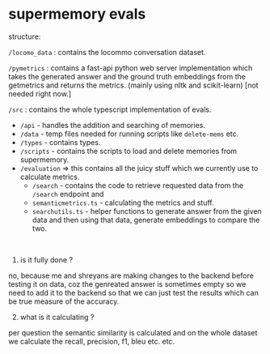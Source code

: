 # supermemory evals

structure:

`/locomo_data` : contains the locommo conversation dataset.

`/pymetrics` : contains a fast-api python web server implementation which takes the generated answer and the ground truth embeddings from the getmetrics and returns the metrics. (mainly using nltk and scikit-learn) [not needed right now.]

`/src` : contains the whole typescript implementation of evals.

- `/api` - handles the addition and searching of memories.
- `/data` - temp files needed for running scripts like `delete-mems` etc.
- `/types` - contains types.
- `/scripts` - contains the scripts to load and delete memories from supermemory.
- `/evaluation` => this contains all the juicy stuff which we currently use to calculate metrics.
  - `/search` - contains the code to retrieve requested data from the `/search` endpoint and
  - `semanticmetrics.ts` - calculating the metrics and stuff.
  - `searchutils.ts` - helper functions to generate answer from the given data and then using that data, generate embeddings to compare the two.

<br>

1. is it fully done ?

no, because me and shreyans are making changes to the backend before testing it on data, coz the genreated answer is sometimes empty so we need to add it to the backend so that we can just test the results which can be true measure of the accuracy.

2. what is it calculating ?

per question the semantic similarity is calculated and on the whole dataset we calculate the recall, precision, f1, bleu etc. etc.
